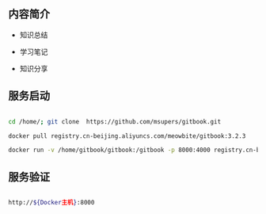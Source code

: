 ## 内容简介

- 知识总结

- 学习笔记

- 知识分享


## 服务启动

```bash

cd /home/; git clone  https://github.com/msupers/gitbook.git

docker pull registry.cn-beijing.aliyuncs.com/meowbite/gitbook:3.2.3

docker run -v /home/gitbook/gitbook:/gitbook -p 8000:4000 registry.cn-beijing.aliyuncs.com/meowbite/gitbook:3.2.3
```

## 服务验证

```bash

http://${Docker主机}:8000

```
